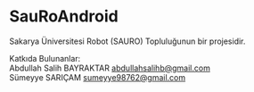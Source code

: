 # SauRoAndroid

Sakarya Üniversitesi Robot (SAURO) Topluluğunun bir projesidir.

Katkıda Bulunanlar:</br>
Abdullah Salih BAYRAKTAR					abdullahsalihb@gmail.com </br>
Sümeyye SARIÇAM                   sumeyye98762@gmail.com
